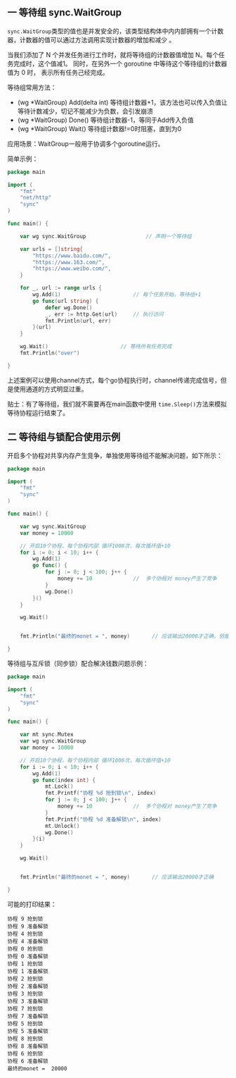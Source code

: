## 一 等待组 sync.WaitGroup

 `sync.WaitGroup`类型的值也是并发安全的，该类型结构体中内内部拥有一个计数器，计数器的值可以通过方法调用实现计数器的增加和减少 。  

当我们添加了 N 个并发任务进行工作时，就将等待组的计数器值增加 N。每个任务完成时，这个值减1。 同时，在另外一个 goroutine 中等待这个等待组的计数器值为 0 时， 表示所有任务己经完成。  

等待组常用方法：
- (wg *WaitGroup) Add(delta int)	等待组计数器+1，该方法也可以传入负值让等待计数减少，切记不能减少为负数，会引发崩溃
- (wg *WaitGroup) Done()			等待组计数器-1，等同于Add传入负值
- (wg *WaitGroup) Wait()			等待组计数器!=0时阻塞，直到为0

应用场景：WaitGroup一般用于协调多个goroutine运行。  

简单示例：
```go
package main

import (
	"fmt"
	"net/http"
	"sync"
)

func main() {

	var wg sync.WaitGroup					// 声明一个等待组

	var urls = []string{					
		"https://www.baidu.com/",
		"https://www.163.com/",
		"https://www.weibo.com/",
	}

	for _, url := range urls {
		wg.Add(1)						// 每个任务开始，等待组+1
		go func(url string) {
			defer wg.Done()
			_, err := http.Get(url)		// 执行访问
			fmt.Println(url, err)
		}(url)
	}

	wg.Wait()						// 等待所有任务完成
	fmt.Println("over")

}
```  

上述案例可以使用channel方式，每个go协程执行时，channel传递完成信号，但是使用通道的方式明显过重。  

贴士：有了等待组，我们就不需要再在main函数中使用 `time.Sleep()`方法来模拟等待协程运行结束了。


## 二 等待组与锁配合使用示例

开启多个协程对共享内存产生竞争，单独使用等待组不能解决问题，如下所示：
```go
package main

import (
	"fmt"
	"sync"
)

func main() {

	var wg sync.WaitGroup
	var money = 10000

	// 开启10个协程，每个协程内部 循环1000次，每次循环值+10
	for i := 0; i < 10; i++ {
		wg.Add(1)
		go func() {						
			for j := 0; j < 100; j++ {
				money += 10				//  多个协程对 money产生了竞争
			}
			wg.Done()
		}()
	}

	wg.Wait()


	fmt.Println("最终的monet = ", money)		// 应该输出20000才正确，但是每次运行输出结果不正确

}
```


等待组与互斥锁（同步锁）配合解决钱数问题示例：  
```go
package main

import (
	"fmt"
	"sync"
)

func main() {

	var mt sync.Mutex
	var wg sync.WaitGroup
	var money = 10000

	// 开启10个协程，每个协程内部 循环1000次，每次循环值+10
	for i := 0; i < 10; i++ {
		wg.Add(1)
		go func(index int) {	
			mt.Lock()		
			fmt.Printf("协程 %d 抢到锁\n", index)			
			for j := 0; j < 100; j++ {
				money += 10				//  多个协程对 money产生了竞争
			}
			fmt.Printf("协程 %d 准备解锁\n", index)		
			mt.Unlock()
			wg.Done()
		}(i)
	}

	wg.Wait()


	fmt.Println("最终的monet = ", money)		// 应该输出20000才正确

}
```

可能的打印结果：
```
协程 9 抢到锁
协程 9 准备解锁
协程 4 抢到锁
协程 4 准备解锁
协程 0 抢到锁
协程 0 准备解锁
协程 1 抢到锁
协程 1 准备解锁
协程 2 抢到锁
协程 2 准备解锁
协程 3 抢到锁
协程 3 准备解锁
协程 7 抢到锁
协程 7 准备解锁
协程 5 抢到锁
协程 5 准备解锁
协程 8 抢到锁
协程 8 准备解锁
协程 6 抢到锁
协程 6 准备解锁
最终的monet =  20000
```